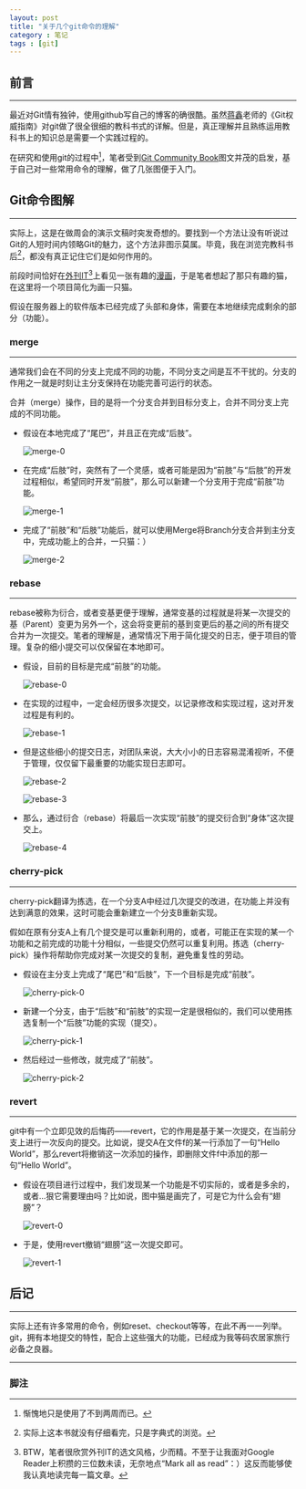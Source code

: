 ```yaml
---
layout: post
title: "关于几个git命令的理解"
category : 笔记
tags : [git]
---
```


## 前言 ##
---
最近对Git情有独钟，使用github写自己的博客的确很酷。虽然[蒋鑫][]老师的《Git权威指南》对git做了很全很细的教科书式的详解。但是，真正理解并且熟练运用教科书上的知识总是需要一个实践过程的。

在研究和使用git的过程中[^1]，笔者受到[Git Community Book][]图文并茂的启发，基于自己对一些常用命令的理解，做了几张图便于入门。

## Git命令图解 ##
---
实际上，这是在做周会的演示文稿时突发奇想的。要找到一个方法让没有听说过Git的人短时间内领略Git的魅力，这个方法非图示莫属。毕竟，我在浏览完教科书后[^3]，都没有真正记住它们是如何作用的。

前段时间恰好在[外刊IT][][^2]上看见一张有趣的[漫画][]，于是笔者想起了那只有趣的猫，在这里将一个项目简化为画一只猫。

假设在服务器上的软件版本已经完成了头部和身体，需要在本地继续完成剩余的部分（功能）。

### merge ###
---
通常我们会在不同的分支上完成不同的功能，不同分支之间是互不干扰的。分支的作用之一就是时刻让主分支保持在功能完善可运行的状态。

合并（merge）操作，目的是将一个分支合并到目标分支上，合并不同分支上完成的不同功能。

- 假设在本地完成了“尾巴”，并且正在完成“后肢”。

    ![merge-0](/assets/images/posts/2012-12-28-merge-0.png)

- 在完成“后肢”时，突然有了一个灵感，或者可能是因为“前肢”与“后肢”的开发过程相似，希望同时开发“前肢”，那么可以新建一个分支用于完成“前肢”功能。

	![merge-1](/assets/images/posts/2012-12-28-merge-1.png)

- 完成了“前肢”和“后肢”功能后，就可以使用Merge将Branch分支合并到主分支中，完成功能上的合并，一只猫：）

	![merge-2](/assets/images/posts/2012-12-28-merge-2.png)

### rebase ###
---
rebase被称为衍合，或者变基更便于理解，通常变基的过程就是将某一次提交的基（Parent）变更为另外一个，这会将变更前的基到变更后的基之间的所有提交合并为一次提交。笔者的理解是，通常情况下用于简化提交的日志，便于项目的管理。复杂的细小提交可以仅保留在本地即可。

- 假设，目前的目标是完成“前肢”的功能。

	![rebase-0](/assets/images/posts/2012-12-28-rebase-0.png)

- 在实现的过程中，一定会经历很多次提交，以记录修改和实现过程，这对开发过程是有利的。

	![rebase-1](/assets/images/posts/2012-12-28-rebase-1.png)

- 但是这些细小的提交日志，对团队来说，大大小小的日志容易混淆视听，不便于管理，仅仅留下最重要的功能实现日志即可。

	![rebase-2](/assets/images/posts/2012-12-28-rebase-2.png)

	![rebase-3](/assets/images/posts/2012-12-28-rebase-3.png)

- 那么，通过衍合（rebase）将最后一次实现“前肢”的提交衍合到“身体”这次提交上。

	![rebase-4](/assets/images/posts/2012-12-28-rebase-4.png)

### cherry-pick ###
---
cherry-pick翻译为拣选，在一个分支A中经过几次提交的改进，在功能上并没有达到满意的效果，这时可能会重新建立一个分支B重新实现。

假如在原有分支A上有几个提交是可以重新利用的，或者，可能正在实现的某一个功能和之前完成的功能十分相似，一些提交仍然可以重复利用。拣选（cherry-pick）操作将帮助你完成对某一次提交的复制，避免重复性的劳动。

- 假设在主分支上完成了“尾巴”和“后肢”，下一个目标是完成“前肢”。

    ![cherry-pick-0](/assets/images/posts/2012-12-28-cherry-pick-0.png)

- 新建一个分支，由于“后肢”和“前肢”的实现一定是很相似的，我们可以使用拣选复制一个“后肢”功能的实现（提交）。

    ![cherry-pick-1](/assets/images/posts/2012-12-28-cherry-pick-1.png)

- 然后经过一些修改，就完成了“前肢”。

    ![cherry-pick-2](/assets/images/posts/2012-12-28-cherry-pick-2.png)

### revert ###
---
git中有一个立即见效的后悔药——revert，它的作用是基于某一次提交，在当前分支上进行一次反向的提交。比如说，提交A在文件f的某一行添加了一句“Hello World”，那么revert将撤销这一次添加的操作，即删除文件f中添加的那一句“Hello World”。

- 假设在项目进行过程中，我们发现某一个功能是不切实际的，或者是多余的，或者...狠它需要理由吗？比如说，图中猫是画完了，可是它为什么会有“翅膀”？

    ![revert-0](/assets/images/posts/2012-12-28-revert-0.png)

- 于是，使用revert撤销“翅膀”这一次提交即可。

    ![revert-1](/assets/images/posts/2012-12-28-revert-1.png)

## 后记 ##
---
实际上还有许多常用的命令，例如reset、checkout等等，在此不再一一列举。git，拥有本地提交的特性，配合上这些强大的功能，已经成为我等码农居家旅行必备之良器。


---

### 脚注 ###

[^1]: 惭愧地只是使用了不到两周而已。

[^2]: BTW，笔者很欣赏外刊IT的选文风格，少而精。不至于让我面对Google Reader上积攒的三位数未读，无奈地点“Mark all as read”：）这反而能够使我认真地读完每一篇文章。

[^3]: 实际上这本书就没有仔细看完，只是字典式的浏览。

[蒋鑫]: http://www.worldhello.net
[Git Community Book]: http://gitbook.liuhui998.com
[外刊IT]: http://www.aqee.net
[漫画]: http://www.aqee.net/software-en-jpg/